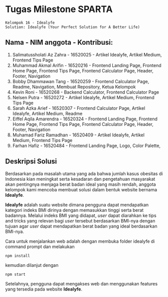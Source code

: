 # Tugas Milestone SPARTA

    Kelompok 16 - Idealyfe
    Solution: Idealyfe (Your Perfect Solution for A Better Life)

## Nama - NIM anggota - Kontribusi:
1. Salimatussholati Az Zahra - 16520025 - Artikel Idealyfe, Artikel Medium, Frontend Tips Page
2. Muhammad Akmal Arifin - 16520216 - Frontend Landing Page, Frontend Home Page, Frontend Tips Page, Frontend Calculator Page, Header, Footer, Navigation
3. Bobby Dhammawan Tang - 16520259 - Frontend Calculator Page, Readme, Navigation, Membuat Repository, Ketua Kelompok
4. Kevin Roni - 16520268 - Backend Calculator, Frontend Calculator Page
5. Nelsen Putra - 16520272 - Artikel Idealyfe, Artikel Medium, Frontend Tips Page
6. Sarah Azka Arief - 16520307 - Frontend Calculator Page, Artikel Idealyfe, Artikel Medium, Readme
7. Eiffel Aqila Amarendra - 16520324 - Frontend Landing Page, Frontend Home Page, Frontend Tips Page, Frontend Calculator Page, Header, Footer, Navigation
8. Muhamad Fariz Ramadhan - 16520409 - Artikel Idealyfe, Artikel Medium, Frontend Tips Page
9. Farhan Hafiz - 16520484 - Frontend Landing Page, Logo, Color Palette,

## Deskripsi Solusi
Berdasarkan pada masalah utama yang ada bahwa jumlah kasus obesitas di Indonesia kian meningkat serta kesadaran dan pengetahuan masyarakat akan pentingnya menjaga berat badan ideal yang masih rendah, anggota kelompok kami mencoba membuat solusi dalam bentuk website bernama **Idealyfe**.

**Idealyfe** adalah suatu website dimana pengguna dapat mendapatkan kategori indeks BMI dirinya dengan memasukkan tinggi serta berat badannya. Melalui indeks BMI yang didapat, *user* dapat diarahkan ke tips and tricks yang relevan bagi *user* tersebut berdasarkan BMI-nya dengan tujuan agar *user* dapat mendapatkan berat badan yang ideal berdasarkan BMI-nya.

Cara untuk menjalankan web adalah dengan membuka folder idealyfe di command prompt dan melakukan

    npm install

kemudian dilanjut dengan 

    npm start

Setelahnya, pengguna dapat mengakses web dan menggunakan features yang tersedia pada website **Idealyfe**.